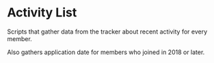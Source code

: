 # Activity List

Scripts that gather data from the tracker about recent activity for every member.

Also gathers application date for members who joined in 2018 or later.
